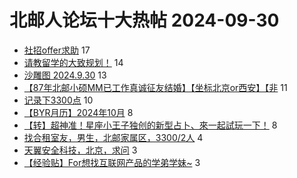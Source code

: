 # 北邮人论坛十大热帖 2024-09-30

- [社招offer求助](https://bbs.byr.cn/article/Talking/6427339) 17
- [请教留学的大致规划！](https://bbs.byr.cn/article/GoAbroad/398843) 14
- [沙雕图 2024.9.30](https://bbs.byr.cn/article/Joke/732481) 13
- [【87年北邮小硕MM已工作真诚征友结婚】【坐标北京or西安】【非](https://bbs.byr.cn/article/Friends/2055701) 11
- [记录下3300点](https://bbs.byr.cn/article/Financial/84550) 10
- [【BYR月历】2024年10月](https://bbs.byr.cn/article/Showcase/2373) 8
- [【转】超神准！星座小王子独创的新型占卜、來一起試玩一下！](https://bbs.byr.cn/article/Constellations/326533) 8
- [找合租室友，男生，北邮家属区，3300/2人](https://bbs.byr.cn/article/Home/138275) 4
- [天翼安全科技，北京，求问](https://bbs.byr.cn/article/WorkLife/1220533) 3
- [【经验贴】For想找互联网产品的学弟学妹~](https://bbs.byr.cn/article/Job/2216416) 3


